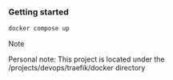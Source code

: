 
### Getting started

```bash
docker compose up
```

> [!NOTE] 
> Personal note:
> This project is located under the /projects/devops/traefik/docker directory
